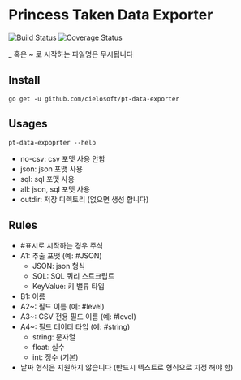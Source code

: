 # Princess Taken Data Exporter

[![Build Status](https://travis-ci.org/cielosoft/pt-data-exporter.svg?branch=master)](https://travis-ci.org/cielosoft/pt-data-exporter)
[![Coverage Status](https://coveralls.io/repos/github/cielosoft/pt-data-exporter/badge.svg?branch=master)](https://coveralls.io/github/cielosoft/pt-data-exporter?branch=master)

_ 혹은 ~ 로 시작하는 파일명은 무시됩니다

## Install

```
go get -u github.com/cielosoft/pt-data-exporter
```

## Usages

```
pt-data-expoprter --help
```

- no-csv: csv 포맷 사용 안함
- json: json 포맷 사용
- sql: sql 포맷 사용
- all: json, sql 포맷 사용
- outdir: 저장 디렉토리 (없으면 생성 합니다)

## Rules
- #표시로 시작하는 경우 주석
- A1: 추출 포맷 (예: #JSON)
  - JSON: json 형식
  - SQL: SQL 쿼리 스트크립트
  - KeyValue: 키 밸류 타입
- B1: 이름
- A2~: 필드 이름 (예: #level)
- A3~: CSV 전용 필드 이름 (예: #level)
- A4~: 필드 데이터 타입 (예: #string)
  - string: 문자열
  - float: 실수
  - int: 정수 (기본)
- 날짜 형식은 지원하지 않습니다 (반드시 텍스트로 형식으로 지정 해야 함)
